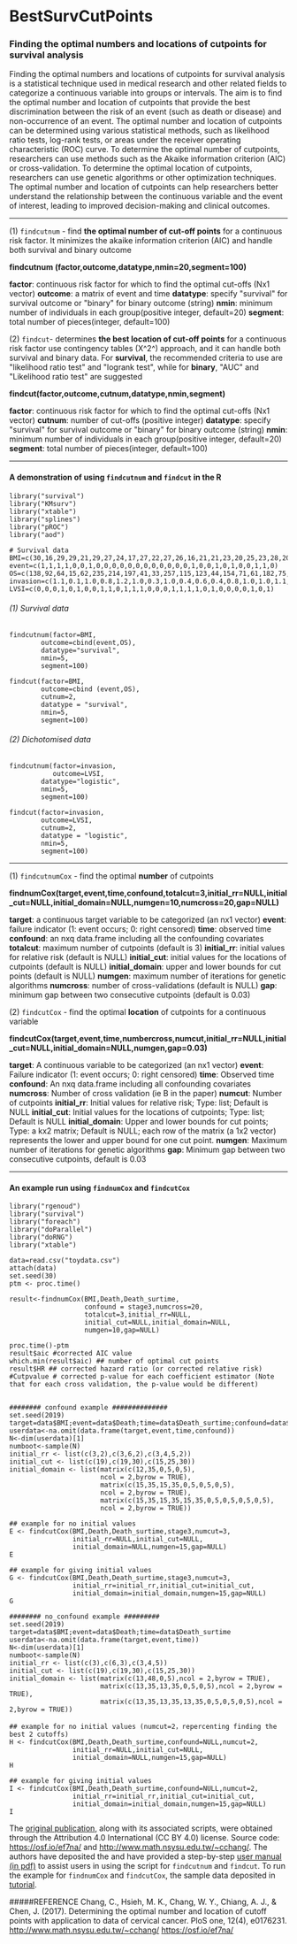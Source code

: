 # BestSurvCutPoints
### Finding the optimal numbers and locations of cutpoints for survival analysis

Finding the optimal numbers and locations of cutpoints for survival analysis is a statistical technique used in medical research and other related fields to categorize a continuous variable into groups or intervals. The aim is to find the optimal number and location of cutpoints that provide the best discrimination between the risk of an event (such as death or disease) and non-occurrence of an event. The optimal number and location of cutpoints can be determined using various statistical methods, such as likelihood ratio tests, log-rank tests, or areas under the receiver operating characteristic (ROC) curve. To determine the optimal number of cutpoints, researchers can use methods such as the Akaike information criterion (AIC) or cross-validation. To determine the optimal location of cutpoints, researchers can use genetic algorithms or other optimization techniques. The optimal number and location of cutpoints can help researchers better understand the relationship between the continuous variable and the event of interest, leading to improved decision-making and clinical outcomes.

----------------------------
(1) `findcutnum` - find **the optimal number of cut-off points** for a continuous risk factor. It minimizes the akaike information criterion (AIC) and handle both survival and binary outcome

**findcutnum (factor,outcome,datatype,nmin=20,segment=100)**

**factor**: continuous risk factor for which to find the optimal cut-offs (Nx1 vector)
**outcome**: a matrix of event and time
**datatype**: specify "survival" for survival outcome or "binary" for binary outcome (string)
**nmin**: minimum number of individuals in each group(positive integer, default=20)
**segment**: total number of pieces(integer, default=100)

(2) `findcut`- determines **the best location of cut-off points** for a continuous risk factor use contingency tables (X^2^) approach, and it can handle both survival and binary data. For **survival**, the recommended criteria to use are "likelihood ratio test" and "logrank test", while for **binary**, "AUC" and "Likelihood ratio test" are suggested

**findcut(factor,outcome,cutnum,datatype,nmin,segment)**

**factor**: continuous risk factor for which to find the optimal cut-offs (Nx1 vector)
**cutnum**: number of cut-offs (positive integer)
**datatype**: specify "survival" for survival outcome or "binary" for binary outcome (string)
**nmin**: minimum number of individuals in each group(positive integer, default=20)
**segment**: total number of pieces(integer, default=100)

---------------------------------------

#### A demonstration of using `findcutnum` and  `findcut` in the R
```
library("survival")
library("KMsurv")
library("xtable")
library("splines")
library("pROC")
library("aod")

# Survival data
BMI=c(30,16,29,29,21,29,27,24,17,27,22,27,26,16,21,21,23,20,25,23,28,20,22,22,37,23,25,34,31,26)
event=c(1,1,1,1,0,0,1,0,0,0,0,0,0,0,0,0,0,0,0,1,0,0,1,0,1,0,0,1,1,0)
OS=c(138,92,64,15,62,235,214,197,41,33,257,115,123,44,154,71,61,182,75,214,25,217,113,200,175,117,166,0,57,186)
invasion=c(1.1,0.1,1.0,0.8,1.2,1.0,0.3,1.0,0.4,0.6,0.4,0.8,1.0,1.0,1.1,0.5,0.9,1.0,0.6,0.1,1.1,0.4,0.4,1.1,1.1,0.4,1.1,1.2,0.9,0.8)
LVSI=c(0,0,0,1,0,1,0,0,1,1,0,1,1,1,0,0,0,1,1,1,1,0,1,0,0,0,0,1,0,1)
```

###### (1) Survival data
```
findcutnum(factor=BMI,
        outcome=cbind(event,OS),
        datatype="survival", 
        nmin=5, 
        segment=100)

findcut(factor=BMI, 
        outcome=cbind (event,OS), 
        cutnum=2, 
        datatype = "survival", 
        nmin=5, 
        segment=100)
```

###### (2) Dichotomised data
```
findcutnum(factor=invasion,
           outcome=LVSI,
        datatype="logistic",
        nmin=5,
        segment=100)

findcut(factor=invasion,
        outcome=LVSI,
        cutnum=2,
        datatype = "logistic",
        nmin=5,
        segment=100)
```

-------------------------------------
(1) `findcutnumCox` - find the optimal **number** of cutpoints

**findnumCox(target,event,time,confound,totalcut=3,initial_rr=NULL,initial_cut=NULL,initial_domain=NULL,numgen=10,numcross=20,gap=NULL)**

**target**: a continuous target variable to be categorized (an nx1 vector)
**event**: failure indicator (1: event occurs; 0: right censored)
**time**: observed time
**confound**: an nxq data.frame including all the confounding covariates
**totalcut**: maximum number of cutpoints (default is 3)
**initial_rr**: initial values for relative risk (default is NULL)
**initial_cut**: initial values for the locations of cutpoints (default is NULL)
**initial_domain**: upper and lower bounds for cut points (default is NULL)
**numgen**: maximum number of iterations for genetic algorithms
**numcross**: number of cross-validations (default is NULL)
**gap**: minimum gap between two consecutive cutpoints (default is 0.03)

(2) `findcutCox` -  find the optimal **location** of cutpoints for a continuous variable

**findcutCox(target,event,time,numbercross,numcut,initial_rr=NULL,initial_cut=NULL,initial_domain=NULL,numgen,gap=0.03)**


**target**: A continuous variable to be categorized (an nx1 vector)
**event**: Failure indicator (1: event occurs; 0: right censored)
**time**: Observed time
**confound**: An nxq data.frame including all confounding covariates
**numcross**: Number of cross validation (ie B in the paper)
**numcut**: Number of cutpoints
**initial_rr**: Initial values for relative risk; Type: list; Default is NULL
**initial_cut**: Initial values for the locations of cutpoints; Type: list; Default is NULL
**initial_domain**: Upper and lower bounds for cut points; Type: a kx2 matrix; Default is NULL; each row of the matrix (a 1x2 vector) represents the lower and upper bound for one cut point.
**numgen**: Maximum number of iterations for genetic algorithms
**gap**: Minimum gap between two consecutive cutpoints, default is 0.03

---------------------------------------
#### An example run using  `findnumCox` and  `findcutCox`
```
library("rgenoud")
library("survival")
library("foreach")
library("doParallel")
library("doRNG")
library("xtable")

data=read.csv("toydata.csv")
attach(data)
set.seed(30)
ptm <- proc.time()

result<-findnumCox(BMI,Death,Death_surtime,
                   confound = stage3,numcross=20,
                   totalcut=3,initial_rr=NULL,
                   initial_cut=NULL,initial_domain=NULL,
                   numgen=10,gap=NULL)

proc.time()-ptm
result$aic #corrected AIC value
which.min(result$aic) ## number of optimal cut points
result$HR ## corrected hazard ratio (or corrected relative risk)
#Cutpvalue # corrected p-value for each coefficient estimator (Note that for each cross validation, the p-value would be different)


######## confound example ##############
set.seed(2019)
target=data$BMI;event=data$Death;time=data$Death_surtime;confound=data$stage3
userdata<-na.omit(data.frame(target,event,time,confound))
N<-dim(userdata)[1]
numboot<-sample(N)
initial_rr <- list(c(3,2),c(3,6,2),c(3,4,5,2))
initial_cut <- list(c(19),c(19,30),c(15,25,30))
initial_domain <- list(matrix(c(12,35,0,5,0,5),
                       ncol = 2,byrow = TRUE),
                       matrix(c(15,35,15,35,0,5,0,5,0,5),
                       ncol = 2,byrow = TRUE),
                       matrix(c(15,35,15,35,15,35,0,5,0,5,0,5,0,5),
                       ncol = 2,byrow = TRUE))

## example for no initial values
E <- findcutCox(BMI,Death,Death_surtime,stage3,numcut=3,
                initial_rr=NULL,initial_cut=NULL,
                initial_domain=NULL,numgen=15,gap=NULL)
E

## example for giving initial values
G <- findcutCox(BMI,Death,Death_surtime,stage3,numcut=3,
                initial_rr=initial_rr,initial_cut=initial_cut,
                initial_domain=initial_domain,numgen=15,gap=NULL)
G

######## no_confound example #########
set.seed(2019)
target=data$BMI;event=data$Death;time=data$Death_surtime
userdata<-na.omit(data.frame(target,event,time))
N<-dim(userdata)[1]
numboot<-sample(N)
initial_rr <- list(c(3),c(6,3),c(3,4,5))
initial_cut <- list(c(19),c(19,30),c(15,25,30))
initial_domain <- list(matrix(c(13,48,0,5),ncol = 2,byrow = TRUE),
                       matrix(c(13,35,13,35,0,5,0,5),ncol = 2,byrow = TRUE),
                       matrix(c(13,35,13,35,13,35,0,5,0,5,0,5),ncol = 2,byrow = TRUE))

## example for no initial values (numcut=2，repercenting finding the best 2 cutoffs)
H <- findcutCox(BMI,Death,Death_surtime,confound=NULL,numcut=2,
                initial_rr=NULL,initial_cut=NULL,
                initial_domain=NULL,numgen=15,gap=NULL)
H

## example for giving initial values
I <- findcutCox(BMI,Death,Death_surtime,confound=NULL,numcut=2,
                initial_rr=initial_rr,initial_cut=initial_cut,
                initial_domain=initial_domain,numgen=15,gap=NULL)
I
```

The [original publication](https://journals.plos.org/plosone/article?id=10.1371/journal.pone.0176231), along with its associated scripts, were obtained through the Attribution 4.0 International (CC BY 4.0) license. Source code:  https://osf.io/ef7na/ and http://www.math.nsysu.edu.tw/~cchang/. The authors have deposited the and have provided a step-by-step [user manual (in pdf)](https://github.com/paytonyau/BestSurvCutPoints/blob/main/Tuturial/User_Manual_Fundcut.pdf) to assist users in using the script for `findcutnum` and  `findcut`.  To run the example for `findnumCox` and  `findcutCox`, the sample data deposited in [tutorial](https://github.com/paytonyau/BestSurvCutPoints/blob/main/Tuturial/).

#####REFERENCE
Chang, C., Hsieh, M. K., Chang, W. Y., Chiang, A. J., & Chen, J. (2017). Determining the optimal number and location of cutoff points with application to data of cervical cancer. PloS one, 12(4), e0176231.
http://www.math.nsysu.edu.tw/~cchang/
https://osf.io/ef7na/